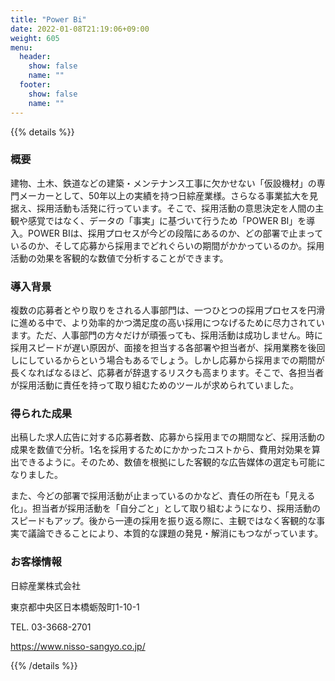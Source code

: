 ```yaml
---
title: "Power Bi"
date: 2022-01-08T21:19:06+09:00
weight: 605
menu:
  header:
    show: false
    name: ""
  footer:
    show: false
    name: ""
---
```


{{% details %}}

### 概要

建物、土木、鉄道などの建築・メンテナンス工事に欠かせない「仮設機材」の専門メーカーとして、50年以上の実績を持つ日綜産業様。さらなる事業拡大を見据え、採用活動も活発に行っています。そこで、採用活動の意思決定を人間の主観や感覚ではなく、データの「事実」に基づいて行うため「POWER BI」を導入。POWER BIは、採用プロセスが今どの段階にあるのか、どの部署で止まっているのか、そして応募から採用までどれぐらいの期間がかかっているのか。採用活動の効果を客観的な数値で分析することができます。

### 導⼊背景

複数の応募者とやり取りをされる人事部門は、一つひとつの採用プロセスを円滑に進める中で、より効率的かつ満足度の高い採用につなげるために尽力されています。ただ、人事部門の方々だけが頑張っても、採用活動は成功しません。時に採用スピードが遅い原因が、面接を担当する各部署や担当者が、採用業務を後回しにしているからという場合もあるでしょう。しかし応募から採用までの期間が長くなればなるほど、応募者が辞退するリスクも高まります。そこで、各担当者が採用活動に責任を持って取り組むためのツールが求められていました。

### 得られた成果

出稿した求人広告に対する応募者数、応募から採用までの期間など、採用活動の成果を数値で分析。1名を採用するためにかかったコストから、費用対効果を算出できるように。そのため、数値を根拠にした客観的な広告媒体の選定も可能になりました。

また、今どの部署で採用活動が止まっているのかなど、責任の所在も「見える化」。担当者が採用活動を「自分ごと」として取り組むようになり、採用活動のスピードもアップ。後から一連の採用を振り返る際に、主観ではなく客観的な事実で議論できることにより、本質的な課題の発見・解消にもつながっています。

### お客様情報

日綜産業株式会社

東京都中央区日本橋蛎殻町1-10-1

TEL. 03-3668-2701

https://www.nisso-sangyo.co.jp/

{{% /details %}}
